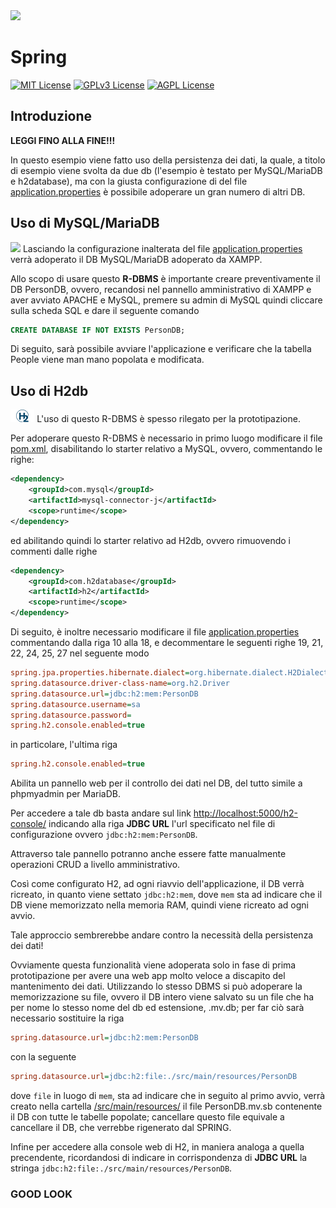 
<img src="https://spring.io/favicon.svg" height="48px"/>

# Spring

[![MIT License](https://img.shields.io/badge/License-MIT-green.svg)](https://choosealicense.com/licenses/mit/) [![GPLv3 License](https://img.shields.io/badge/License-GPL%20v3-yellow.svg)](https://opensource.org/licenses/) [![AGPL License](https://img.shields.io/badge/license-AGPL-blue.svg)](http://www.gnu.org/licenses/agpl-3.0)

## Introduzione

**LEGGI FINO ALLA FINE!!!**

In questo esempio viene fatto uso della persistenza dei dati, la quale, a titolo di esempio viene svolta da due db (l'esempio è testato per MySQL/MariaDB e h2database), ma con la giusta configurazione di del file [application.properties](./2ndwebapp/src/main/resources/application.properties) è possibile adoperare un gran numero di altri DB.

## Uso di MySQL/MariaDB

<a href="https://mariadb.org"/><img src="https://mariadb.org/wp-content/themes/twentynineteen-child/icons/logo_seal.svg" height="20px"/></a> Lasciando la configurazione inalterata del file [application.properties](./2ndwebapp/src/main/resources/application.properties) verrà adoperato il DB MySQL/MariaDB adoperato da XAMPP.

Allo scopo di usare questo **R-DBMS** è importante creare preventivamente il DB PersonDB, ovvero, recandosi nel pannello amministrativo di XAMPP e aver avviato APACHE e MySQL, premere su admin di MySQL quindi cliccare sulla scheda SQL e dare il seguente comando
```SQL
CREATE DATABASE IF NOT EXISTS PersonDB;
```
Di seguito, sarà possibile avviare l'applicazione e verificare che la tabella People viene man mano popolata e modificata.

## Uso di H2db

<a href="https://github.com/h2database/h2database"><img src="https://github.com/h2database/h2database/blob/master/h2/src/docsrc/images/h2-logo-2.png" height="20px"/></a> L'uso di questo R-DBMS è spesso rilegato per la prototipazione.

Per adoperare questo R-DBMS è necessario in primo luogo modificare il file [pom.xml](./2ndwebapp/pom.xml), disabilitando lo starter relativo a MySQL, ovvero, commentando le righe:
```xml
<dependency>
	<groupId>com.mysql</groupId>
	<artifactId>mysql-connector-j</artifactId>
	<scope>runtime</scope>
</dependency>
```
ed abilitando quindi lo starter relativo ad H2db, ovvero rimuovendo i commenti dalle righe
```xml
<dependency>
	<groupId>com.h2database</groupId>
	<artifactId>h2</artifactId>
	<scope>runtime</scope>
</dependency>
```
Di seguito, è inoltre necessario modificare il file [application.properties](./2ndwebapp/src/main/resources/application.properties) commentando dalla riga 10 alla 18, e decommentare le seguenti righe 19, 21, 22, 24, 25, 27 nel seguente modo
```ini
spring.jpa.properties.hibernate.dialect=org.hibernate.dialect.H2Dialect
spring.datasource.driver-class-name=org.h2.Driver
spring.datasource.url=jdbc:h2:mem:PersonDB
spring.datasource.username=sa
spring.datasource.password=
spring.h2.console.enabled=true
```
in particolare, l'ultima riga
```ini
spring.h2.console.enabled=true
```
Abilita un pannello web per il controllo dei dati nel DB, del tutto simile a phpmyadmin per MariaDB.

Per accedere a tale db basta andare sul link [http://localhost:5000/h2-console/](http://localhost:5000/h2-console/) indicando alla riga **JDBC URL** l'url specificato nel file di configurazione ovvero ```jdbc:h2:mem:PersonDB```.

Attraverso tale pannello potranno anche essere fatte manualmente operazioni CRUD a livello amministrativo.

Così come configurato H2, ad ogni riavvio dell'applicazione, il DB verrà ricreato, in quanto viene settato ```jdbc:h2:mem```, dove ```mem``` sta ad indicare che il DB viene memorizzato nella memoria RAM, quindi viene ricreato ad ogni avvio.

Tale approccio sembrerebbe andare contro la necessità della persistenza dei dati!

Ovviamente questa funzionalità viene adoperata solo in fase di prima prototipazione per avere una web app molto veloce a discapito del mantenimento dei dati.
Utilizzando lo stesso DBMS si può adoperare la memorizzazione su file, ovvero il DB intero viene salvato su un file che ha per nome lo stesso nome del db ed estensione, .mv.db; per far ciò sarà necessario sostituire la riga
```ini
spring.datasource.url=jdbc:h2:mem:PersonDB
```
con la seguente
```ini
spring.datasource.url=jdbc:h2:file:./src/main/resources/PersonDB
```
dove ```file``` in luogo di ```mem```, sta ad indicare che in seguito al primo avvio, verrà creato nella cartella [/src/main/resources/](./2ndwebapp/src/main/resources/) il file PersonDB.mv.sb contenente il DB con tutte le tabelle popolate; cancellare questo file equivale a cancellare il DB, che verrebbe rigenerato dal SPRING.

Infine per accedere alla console web di H2, in maniera analoga a quella precendente, ricordandosi di indicare in corrispondenza di **JDBC URL** la stringa ```jdbc:h2:file:./src/main/resources/PersonDB```.

### GOOD LOOK
